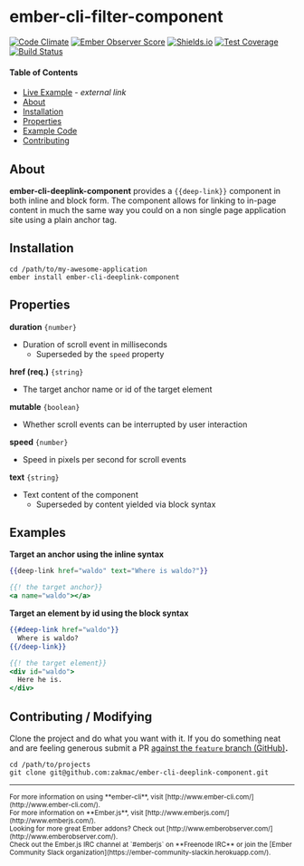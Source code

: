 # ember-cli-filter-component

[![Code Climate](https://codeclimate.com/github/zakmac/ember-cli-deeplink-component/badges/gpa.svg)](https://codeclimate.com/github/zakmac/ember-cli-deeplink-component)
[![Ember Observer Score](http://emberobserver.com/badges/ember-cli-deeplink-component.svg)](http://emberobserver.com/addons/ember-cli-deeplink-component)
[![Shields.io](https://img.shields.io/badge/tests-38%2F38-brightgreen.svg)](http://shields.io)
[![Test Coverage](https://codeclimate.com/github/zakmac/ember-cli-deeplink-component/badges/coverage.svg)](https://codeclimate.com/github/zakmac/ember-cli-deeplink-component/coverage)
[![Build Status](https://travis-ci.org/zakmac/ember-cli-deeplink-component.svg?branch=feature)](https://travis-ci.org/zakmac/ember-cli-deeplink-component)

#### Table of Contents

- [Live Example](http://www.zakmac.com/ember-demos/deeplink-component) _- external link_
- <a href="#user-content-about">About</a>
- <a href="#user-content-installation">Installation</a>
- <a href="#user-content-properties">Properties</a>
- <a href="#user-content-examples">Example Code</a>
- <a href="#user-content-contributing-modifying">Contributing</a>

## About

<strong>ember-cli-deeplink-component</strong> provides a <code>{{deep-link}}</code> component in both inline and block form. The component allows for linking to in-page content in much the same way you could on a non single page application site using a plain anchor tag.

## Installation

```shell
cd /path/to/my-awesome-application
ember install ember-cli-deeplink-component
```

## Properties

**duration** `{number}`
- Duration of scroll event in milliseconds
  - Superseded by the `speed` property

**href (req.)** `{string}`
- The target anchor name or id of the target element

**mutable** `{boolean}`
- Whether scroll events can be interrupted by user interaction

**speed** `{number}`
- Speed in pixels per second for scroll events

**text** `{string}`
- Text content of the component
  - Superseded by content yielded via block syntax

## Examples

**Target an anchor using the inline syntax**
```handlebars
{{deep-link href="waldo" text="Where is waldo?"}}

{{! the target anchor}}
<a name="waldo"></a>
```

**Target an element by id using the block syntax**
```handlebars
{{#deep-link href="waldo"}}
  Where is waldo?
{{/deep-link}}

{{! the target element}}
<div id="waldo">
  Here he is.
</div>
```

## Contributing / Modifying

Clone the project and do what you want with it. If you do something neat and are feeling generous submit a PR [against the `feature` branch (GitHub)](https://github.com/zakmac/ember-cli-deeplink-component/tree/feature)**.**

```shell
cd /path/to/projects
git clone git@github.com:zakmac/ember-cli-deeplink-component.git
```

---
<small>
For more information on using **ember-cli**, visit [http://www.ember-cli.com/](http://www.ember-cli.com/).<br>
For more information on **Ember.js**, visit [http://www.emberjs.com/](http://www.emberjs.com/).<br>
Looking for more great Ember addons? Check out [http://www.emberobserver.com/](http://www.emberobserver.com/).<br>
Check out the Ember.js IRC channel at `#emberjs` on **Freenode IRC** or join the [Ember Community Slack organization](https://ember-community-slackin.herokuapp.com/).
</small>
